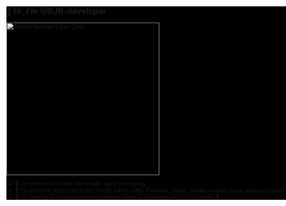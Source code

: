 <div style="background-color:black;width:100vw;">
<h2>👋 Hi, I’m @BJR-developer</h2>
<a href="https://app.daily.dev/jamilurahmanbjr"><img src="https://api.daily.dev/devcards/2bbeff63d0aa4c5097c95e5a0603eb94.png?r=2am" width="400" alt="Jamilur Rahman's Dev Card"/></a>

- 👀 I’m interested in web and mobile apps developing
- 🌱 I’m currently expert on React Nextjs, Sanity CMS, Firebase, Strapi, Nodejs custom server and much more with awesome front end
- 💞️ I’m looking to collaborate on my religion islam, poor people and for my family 🤗
</div>

